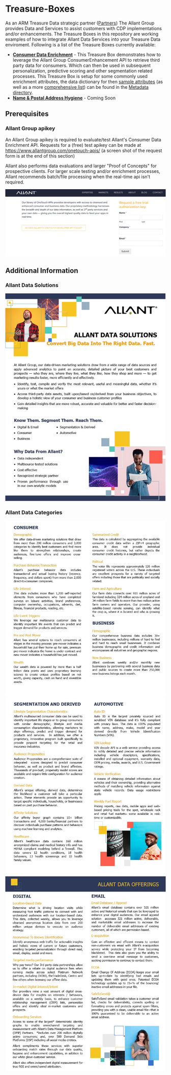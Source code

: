 # Treasure-Boxes
  As an ARM Treasure Data strategic partner (<a href="https://www.allantgroup.com/about/partners/">Partners</a>) The Allant Group provides Data and Services to assist customers with CDP implementations and/or enhancements.  The Treasure Boxes in this repository are working examples of how to integrate Allant Data Services into your Treasure Data enviroment.  Following is a list of the Treasure Boxes currently available:

- <a href="https://github.com/Allant-Tools-Systems/Treasure-Boxes/tree/master/Consumer%20Data%20Enrichment"><strong>Consumer Data Enrichment</strong></a> - This Treasure Box demonstrates how to leverage the Allant Group ConsumerEnhancement API to retrieve third party data for consumers.  Which can then be used in subsequent personalization, predictive scoring and other segmentation related processes.  This Treasure Box is setup for some commonly used enrichment attributes, the data dictionary for then <a href="https://github.com/Allant-Tools-Systems/Treasure-Boxes/blob/master/Metadata/Data%20Dictionary%20-%20Enrichment%20-%20Sample.xlsx">sample attributes</a> (as well as a more <a href="https://github.com/Allant-Tools-Systems/Treasure-Boxes/blob/master/Metadata/Data%20Dictionary%20-%20Enrichment.xlsx">comprehensive list</a>) can be found in the <a href="https://github.com/Allant-Tools-Systems/Treasure-Boxes/tree/master/Metadata">Metadata directory</a>.
- <a href="https://github.com/Allant-Tools-Systems/Treasure-Boxes/tree/master/Name%20-%20Postal%20Address%20Hygiene"><strong>Name & Postal Address Hygiene</strong></a> - Coming Soon

## Prerequisites
### Allant Group apikey
An Allant Group apikey is required to evaluate/test Allant's Consumer Data Enrichment API.  Requests for a (free) test apikey can be made at https://www.allantgroup.com/onetouch-apis/ (a screen shot of the request form is at the end of this section)

Allant also performs data evaluations and larger "Proof of Concepts" for prospective clients.  For larger scale testing and/or enrichment processes, Allant recommends batch/file processing when the real-time api isn't required.



![apikey](IMG/Allant_apikey_request.jpg)




## Additional Information
### Allant Data Solutions
![Allant Data Solutions](IMG/Allant_data_solutions.jpg)


### Allant Data Categories
![Allant Data Categories](IMG/Allant_data_categories.jpg)
![Allant Segmentation Derived and Auto](IMG/Allant_data_segmentation_auto.jpg)
![Allant Data Offerings](IMG/Allant_data_offerings.jpg)
